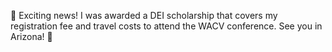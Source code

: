 🎉 Exciting news! I was awarded a DEI scholarship that covers my registration fee and travel costs to attend the WACV conference. See you in Arizona! 🌵
